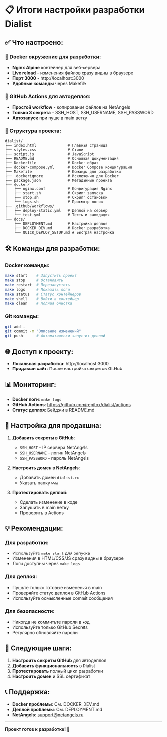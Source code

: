 # 📋 Итоги настройки разработки Dialist

## ✅ Что настроено:

### 🐳 Docker окружение для разработки:
- **Nginx Alpine** контейнер для веб-сервера
- **Live reload** - изменения файлов сразу видны в браузере
- **Порт 3000** - http://localhost:3000
- **Удобные команды** через Makefile

### 🚀 GitHub Actions для автодеплоя:
- **Простой workflow** - копирование файлов на NetAngels
- **Только 3 секрета** - SSH_HOST, SSH_USERNAME, SSH_PASSWORD
- **Автозапуск** при пуше в main ветку

### 📁 Структура проекта:
```
dialist/
├── index.html              # Главная страница
├── styles.css              # Стили
├── script.js               # JavaScript
├── README.md               # Основная документация
├── Dockerfile              # Docker образ
├── docker-compose.yml      # Docker Compose конфигурация
├── Makefile                # Команды для разработки
├── .dockerignore           # Исключения для Docker
├── package.json            # Метаданные проекта
├── docker/
│   ├── nginx.conf          # Конфигурация Nginx
│   ├── start.sh            # Скрипт запуска
│   ├── stop.sh             # Скрипт остановки
│   └── logs.sh             # Просмотр логов
├── .github/workflows/
│   ├── deploy-static.yml   # Деплой на сервер
│   └── test.yml            # Тесты и валидация
└── docs/
    ├── DEPLOYMENT.md       # Настройка деплоя
    ├── DOCKER_DEV.md       # Docker разработка
    └── QUICK_DEPLOY_SETUP.md # Быстрая настройка
```

## 🛠️ Команды для разработки:

### Docker команды:
```bash
make start    # Запустить проект
make stop     # Остановить
make restart  # Перезапустить
make logs     # Показать логи
make status   # Статус контейнеров
make shell    # Войти в контейнер
make clean    # Полная очистка
```

### Git команды:
```bash
git add .
git commit -m "Описание изменений"
git push      # Автоматически запустит деплой
```

## 🌐 Доступ к проекту:

- **Локальная разработка**: http://localhost:3000
- **Продакшн сайт**: После настройки секретов GitHub

## 📊 Мониторинг:

- **Docker логи**: `make logs`
- **GitHub Actions**: https://github.com/repitox/dialist/actions
- **Статус деплоя**: Бейджи в README.md

## 🔧 Настройка для продакшна:

1. **Добавить секреты в GitHub**:
   - `SSH_HOST` - IP сервера NetAngels
   - `SSH_USERNAME` - логин NetAngels
   - `SSH_PASSWORD` - пароль NetAngels

2. **Настроить домен в NetAngels**:
   - Добавить домен `dialist.ru`
   - Указать папку `www`

3. **Протестировать деплой**:
   - Сделать изменение в коде
   - Запушить в main ветку
   - Проверить в Actions

## 💡 Рекомендации:

### Для разработки:
- Используйте `make start` для запуска
- Изменения в HTML/CSS/JS сразу видны в браузере
- Логи доступны через `make logs`

### Для деплоя:
- Пушьте только готовые изменения в main
- Проверяйте статус деплоя в GitHub Actions
- Используйте осмысленные commit сообщения

### Для безопасности:
- Никогда не коммитьте пароли в код
- Используйте только GitHub Secrets
- Регулярно обновляйте пароли

## 🎯 Следующие шаги:

1. **Настроить секреты GitHub** для автодеплоя
2. **Добавить функциональность** в Dialist
3. **Протестировать** полный цикл разработки
4. **Настроить домен** и SSL сертификат

## 📞 Поддержка:

- **Docker проблемы**: См. DOCKER_DEV.md
- **Деплой проблемы**: См. DEPLOYMENT.md
- **NetAngels**: support@netangels.ru

---

**Проект готов к разработке! 🚀**